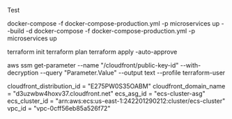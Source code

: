 Test

docker-compose -f docker-compose-production.yml -p microservices up --build -d
docker-compose -f docker-compose-production.yml -p microservices up

terraform init
terraform plan
terraform apply -auto-approve

aws ssm get-parameter --name "/cloudfront/public-key-id" --with-decryption --query "Parameter.Value" --output text --profile terraform-user


cloudfront_distribution_id = "E275PW0S35OABM"
cloudfront_domain_name = "d3uzwbw4hoxv37.cloudfront.net"
ecs_asg_id = "ecs-cluster-asg"
ecs_cluster_id = "arn:aws:ecs:us-east-1:242201290212:cluster/ecs-cluster"
vpc_id = "vpc-0cff56eb85a526f72"
